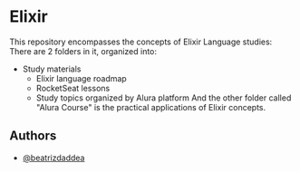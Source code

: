 # Elixir
This repository encompasses the concepts of Elixir Language studies:
There are 2 folders in it, organized into:
- Study materials
    - Elixir language roadmap
    - RocketSeat lessons
    - Study topics organized by Alura platform
And the other folder called "Alura Course" is the practical applications of Elixir concepts.

## Authors

- [@beatrizdaddea](https://github.com/beatrizdaddea)